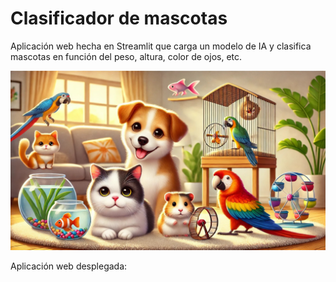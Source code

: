 # Clasificador de mascotas
Aplicación web hecha en Streamlit que carga un modelo de
IA y clasifica mascotas en función del peso, altura,
color de ojos, etc.

<img src=" img/mascotas.jpg">

Aplicación web desplegada:
